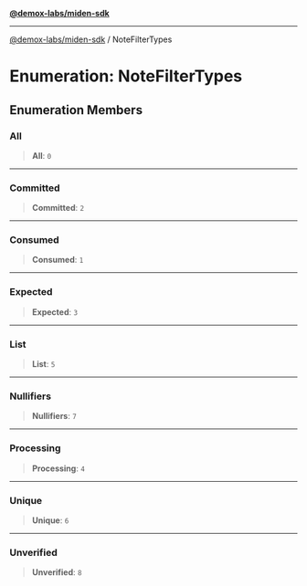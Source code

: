 [**@demox-labs/miden-sdk**](../README.md)

***

[@demox-labs/miden-sdk](../README.md) / NoteFilterTypes

# Enumeration: NoteFilterTypes

## Enumeration Members

### All

> **All**: `0`

***

### Committed

> **Committed**: `2`

***

### Consumed

> **Consumed**: `1`

***

### Expected

> **Expected**: `3`

***

### List

> **List**: `5`

***

### Nullifiers

> **Nullifiers**: `7`

***

### Processing

> **Processing**: `4`

***

### Unique

> **Unique**: `6`

***

### Unverified

> **Unverified**: `8`
